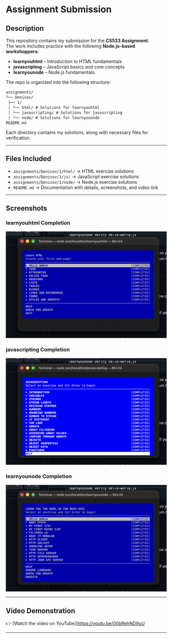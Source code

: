 # Assignment Submission

## Description
This repository contains my submission for the **CS533 Assignment**.  
The work includes practice with the following **Node.js-based workshoppers**:
- **learnyouhtml** – Introduction to HTML fundamentals
- **javascripting** – JavaScript basics and core concepts
- **learnyounode** – Node.js fundamentals

The repo is organized into the following structure:
```text
assignments/
└── Denisov/
 ├── 1/
 │ └── html/ # Solutions for learnyouhtml
 │ └── javascripting/ # Solutions for javascripting
 | └── node/ # Solutions for learnyounode
README.md
```

Each directory contains my solutions, along with necessary files for verification.

---

## Files Included
- `assignments/Denisov/1/html/` → HTML exercise solutions  
- `assignments/Denisov/1/js/` → JavaScript exercise solutions  
- `assignments/Denisov/1/node/` → Node.js exercise solutions  
- `README.md` → Documentation with details, screenshots, and video link  

---

## Screenshots

### learnyouhtml Completion
![alt text](denisov_HTML.png)

### javascripting Completion
![alt text](denisov_js.png)

### learnyounode Completion
![alt text](denisov_node.png)

---

## Video Demonstration

👉 [Watch the video on YouTube](https://youtu.be/00bRehND9uU

---

